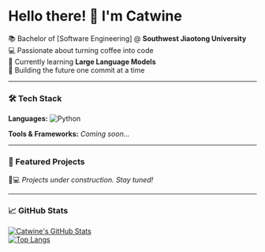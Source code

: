 # Hello there! 👋 I'm Catwine  

📚 Bachelor of [Software Engineering] @ **Southwest Jiaotong University**  
💻 Passionate about turning coffee into code  
🌱 Currently learning **Large Language Models**  
🚀 Building the future one commit at a time  

---

### 🛠️ Tech Stack

**Languages:**
![Python](https://img.shields.io/badge/-Python-3776AB?logo=python&logoColor=white)

**Tools & Frameworks:**
*Coming soon...*

---

### 🎯 Featured Projects
👨💻 *Projects under construction. Stay tuned!*  


---

### 📈 GitHub Stats

[![Catwine's GitHub Stats](https://github-readme-stats.vercel.app/api?username=catwinee&show_icons=true&theme=transparent)](https://github.com/catwinee)  
[![Top Langs](https://github-readme-stats.vercel.app/api/top-langs/?username=catwinee&layout=compact&theme=transparent)](https://github.com/catwinee)
